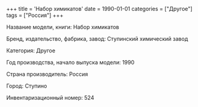 +++
title = 'Набор химикатов'
date = 1990-01-01
categories = ["Другое"]
tags = ["Россия"]
+++

Название модели, книги: Набор химикатов

Бренд, издательство, фабрика, завод: Ступинский химический завод

Категория: Другое

Год производства, начало выпуска модели: 1990

Страна производитель: Россия

Город: Ступино

Инвентаризационный номер: 524

